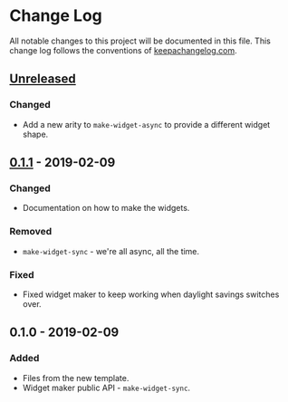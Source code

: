 # Change Log
All notable changes to this project will be documented in this file. This change log follows the conventions of [keepachangelog.com](http://keepachangelog.com/).

## [Unreleased]
### Changed
- Add a new arity to `make-widget-async` to provide a different widget shape.

## [0.1.1] - 2019-02-09
### Changed
- Documentation on how to make the widgets.

### Removed
- `make-widget-sync` - we're all async, all the time.

### Fixed
- Fixed widget maker to keep working when daylight savings switches over.

## 0.1.0 - 2019-02-09
### Added
- Files from the new template.
- Widget maker public API - `make-widget-sync`.

[Unreleased]: https://github.com/your-name/pgbk_prj/compare/0.1.1...HEAD
[0.1.1]: https://github.com/your-name/pgbk_prj/compare/0.1.0...0.1.1
